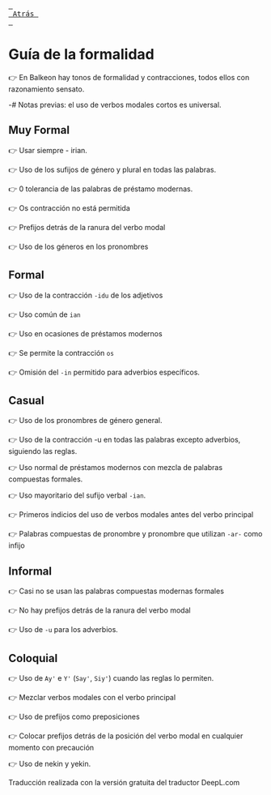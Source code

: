[<kbd> <br> Atrás <br> </kbd>][Back]

[Back]: https://metroman.me/en/balkeon/docs

# Guía de la formalidad

👉 En Balkeon hay tonos de formalidad y contracciones, todos ellos con razonamiento sensato.

-# Notas previas: el uso de verbos modales cortos es universal. 

## Muy Formal

👉 Usar siempre - irian.

👉 Uso de los sufijos de género y plural en todas las palabras.

👉 0 tolerancia de las palabras de préstamo modernas.

👉 Os contracción no está permitida

👉 Prefijos detrás de la ranura del verbo modal

👉 Uso de los géneros en los pronombres

## Formal

👉 Uso de la contracción `-idu` de los adjetivos

👉 Uso común de `ian`

👉 Uso en ocasiones de préstamos modernos

👉 Se permite la contracción `os`

👉 Omisión del `-in` permitido para adverbios específicos.

## Casual

👉 Uso de los pronombres de género general.

👉 Uso de la contracción -u en todas las palabras excepto adverbios, siguiendo las reglas.

👉 Uso normal de préstamos modernos con mezcla de palabras compuestas formales.

👉 Uso mayoritario del sufijo verbal `-ian`.

👉 Primeros indicios del uso de verbos modales antes del verbo principal

👉 Palabras compuestas de pronombre y pronombre que utilizan `-ar-` como infijo

## Informal

👉 Casi no se usan las palabras compuestas modernas formales

👉 No hay prefijos detrás de la ranura del verbo modal 

👉 Uso de `-u` para los adverbios. 

## Coloquial

👉 Uso de `Ay'` e `Y'` (`Say'`, `Siy'`) cuando las reglas lo permiten.

👉 Mezclar verbos modales con el verbo principal

👉 Uso de prefijos como preposiciones

👉 Colocar prefijos detrás de la posición del verbo modal en cualquier momento con precaución

👉 Uso de nekin y yekin.

Traducción realizada con la versión gratuita del traductor DeepL.com
